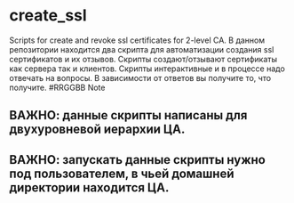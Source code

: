 # create_ssl
Scripts for create and revoke ssl certificates for 2-level CA.
В данном репозитории находится два скрипта для автоматизации создания ssl сертификатов и их отзывов. Скрипты создают/отзывают сертификаты как сервера так и клиентов. Скрипты интерактивные и в процессе надо отвечать на вопросы. В зависимости от ответов вы получите то, что получите. 
#RRGGBB Note
## ВАЖНО: данные скрипты написаны для двухуровневой иерархии ЦА. 
## ВАЖНО: запускать данные скрипты нужно под пользователем, в чьей домашней директории находится ЦА.
